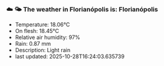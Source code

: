 ### ☁️ 🌤️  The weather in Florianópolis is: Florianópolis

- Temperature: 18.06°C
- On flesh: 18.45°C
- Relative air humidity: 97%
- Rain: 0.87 mm
- Description: Light rain
- last updated: 2025-10-28T16:24:03.635739
